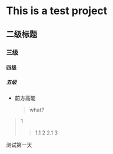 # This is a test project

## 二级标题

### 三级

#### 四级

##### 五级 #####


* 前方高能
   > what?

> 1
> > 1.1
> 2
>  > 2.1
> 3



测试第一天
